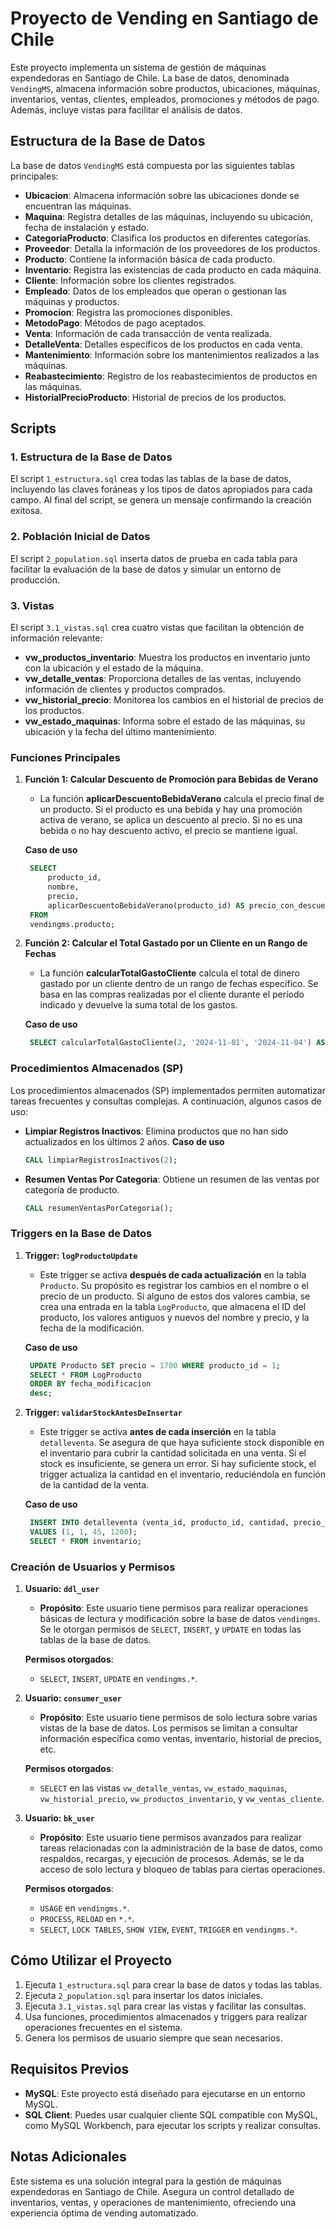 # Proyecto de Vending en Santiago de Chile

Este proyecto implementa un sistema de gestión de máquinas expendedoras en Santiago de Chile. La base de datos, denominada `VendingMS`, almacena información sobre productos, ubicaciones, máquinas, inventarios, ventas, clientes, empleados, promociones y métodos de pago. Además, incluye vistas para facilitar el análisis de datos.

## Estructura de la Base de Datos

La base de datos `VendingMS` está compuesta por las siguientes tablas principales:

- **Ubicacion**: Almacena información sobre las ubicaciones donde se encuentran las máquinas.
- **Maquina**: Registra detalles de las máquinas, incluyendo su ubicación, fecha de instalación y estado.
- **CategoriaProducto**: Clasifica los productos en diferentes categorías.
- **Proveedor**: Detalla la información de los proveedores de los productos.
- **Producto**: Contiene la información básica de cada producto.
- **Inventario**: Registra las existencias de cada producto en cada máquina.
- **Cliente**: Información sobre los clientes registrados.
- **Empleado**: Datos de los empleados que operan o gestionan las máquinas y productos.
- **Promocion**: Registra las promociones disponibles.
- **MetodoPago**: Métodos de pago aceptados.
- **Venta**: Información de cada transacción de venta realizada.
- **DetalleVenta**: Detalles específicos de los productos en cada venta.
- **Mantenimiento**: Información sobre los mantenimientos realizados a las máquinas.
- **Reabastecimiento**: Registro de los reabastecimientos de productos en las máquinas.
- **HistorialPrecioProducto**: Historial de precios de los productos.

## Scripts

### 1. Estructura de la Base de Datos
El script `1_estructura.sql` crea todas las tablas de la base de datos, incluyendo las claves foráneas y los tipos de datos apropiados para cada campo. Al final del script, se genera un mensaje confirmando la creación exitosa.

### 2. Población Inicial de Datos
El script `2_population.sql` inserta datos de prueba en cada tabla para facilitar la evaluación de la base de datos y simular un entorno de producción.

### 3. Vistas
El script `3.1_vistas.sql` crea cuatro vistas que facilitan la obtención de información relevante:

- **vw_productos_inventario**: Muestra los productos en inventario junto con la ubicación y el estado de la máquina.
- **vw_detalle_ventas**: Proporciona detalles de las ventas, incluyendo información de clientes y productos comprados.
- **vw_historial_precio**: Monitorea los cambios en el historial de precios de los productos.
- **vw_estado_maquinas**: Informa sobre el estado de las máquinas, su ubicación y la fecha del último mantenimiento.

### Funciones Principales

1. **Función 1: Calcular Descuento de Promoción para Bebidas de Verano**
   - La función **aplicarDescuentoBebidaVerano** calcula el precio final de un producto. Si el producto es una bebida y hay una promoción activa de verano, se aplica un descuento al precio. Si no es una bebida o no hay descuento activo, el precio se mantiene igual.

   **Caso de uso**
   ```sql
    SELECT 
        producto_id, 
        nombre, 
        precio, 
        aplicarDescuentoBebidaVerano(producto_id) AS precio_con_descuento
    FROM 
    vendingms.producto;
   
2. **Función 2: Calcular el Total Gastado por un Cliente en un Rango de Fechas**
   - La función **calcularTotalGastoCliente** calcula el total de dinero gastado por un cliente dentro de un rango de fechas específico. Se basa en las compras realizadas por el cliente durante el período indicado y devuelve la suma total de los gastos.

   **Caso de uso**
   ```sql
    SELECT calcularTotalGastoCliente(2, '2024-11-01', '2024-11-04') AS total_gasto_cliente;

### Procedimientos Almacenados (SP)

Los procedimientos almacenados (SP) implementados permiten automatizar tareas frecuentes y consultas complejas. A continuación, algunos casos de uso:

- **Limpiar Registros Inactivos**: Elimina productos que no han sido actualizados en los últimos 2 años.
    **Caso de uso**
    ```sql
    CALL limpiarRegistrosInactivos(2);

- **Resumen Ventas Por Categoria**: Obtiene un resumen de las ventas por categoría de producto.
    ```sql
    CALL resumenVentasPorCategoria();

### Triggers en la Base de Datos

1. **Trigger: `logProductoUpdate`**
   - Este trigger se activa **después de cada actualización** en la tabla `Producto`. Su propósito es registrar los cambios en el nombre o el precio de un producto. Si alguno de estos dos valores cambia, se crea una entrada en la tabla `LogProducto`, que almacena el ID del producto, los valores antiguos y nuevos del nombre y precio, y la fecha de la modificación.

   **Caso de uso**
   ```sql
    UPDATE Producto SET precio = 1700 WHERE producto_id = 1;
    SELECT * FROM LogProducto
    ORDER BY fecha_modificacion
    desc;

2. **Trigger: `validarStockAntesDeInsertar`**
   - Este trigger se activa **antes de cada inserción** en la tabla `detalleventa`. Se asegura de que haya suficiente stock disponible en el inventario para cubrir la cantidad solicitada en una venta. Si el stock es insuficiente, se genera un error. Si hay suficiente stock, el trigger actualiza la cantidad en el inventario, reduciéndola en función de la cantidad de la venta.

   **Caso de uso**
   ```sql
    INSERT INTO detalleventa (venta_id, producto_id, cantidad, precio_unitario) 
    VALUES (1, 1, 45, 1200);
    SELECT * FROM inventario;

### Creación de Usuarios y Permisos

1. **Usuario: `ddl_user`**
   - **Propósito**: Este usuario tiene permisos para realizar operaciones básicas de lectura y modificación sobre la base de datos `vendingms`. Se le otorgan permisos de `SELECT`, `INSERT`, y `UPDATE` en todas las tablas de la base de datos.
   
   **Permisos otorgados**:
   - `SELECT`, `INSERT`, `UPDATE` en `vendingms.*`.

2. **Usuario: `consumer_user`**
   - **Propósito**: Este usuario tiene permisos de solo lectura sobre varias vistas de la base de datos. Los permisos se limitan a consultar información específica como ventas, inventario, historial de precios, etc.
   
   **Permisos otorgados**:
   - `SELECT` en las vistas `vw_detalle_ventas`, `vw_estado_maquinas`, `vw_historial_precio`, `vw_productos_inventario`, y `vw_ventas_cliente`.

3. **Usuario: `bk_user`**
   - **Propósito**: Este usuario tiene permisos avanzados para realizar tareas relacionadas con la administración de la base de datos, como respaldos, recargas, y ejecución de procesos. Además, se le da acceso de solo lectura y bloqueo de tablas para ciertas operaciones.
   
   **Permisos otorgados**:
   - `USAGE` en `vendingms.*`.
   - `PROCESS`, `RELOAD` en `*.*`.
   - `SELECT`, `LOCK TABLES`, `SHOW VIEW`, `EVENT`, `TRIGGER` en `vendingms.*`.

## Cómo Utilizar el Proyecto

1. Ejecuta `1_estructura.sql` para crear la base de datos y todas las tablas.
2. Ejecuta `2_population.sql` para insertar los datos iniciales.
3. Ejecuta `3.1_vistas.sql` para crear las vistas y facilitar las consultas.
4. Usa funciones, procedimientos almacenados y triggers para realizar operaciones frecuentes en el sistema.
5. Genera los permisos de usuario siempre que sean necesarios.

## Requisitos Previos

- **MySQL**: Este proyecto está diseñado para ejecutarse en un entorno MySQL.
- **SQL Client**: Puedes usar cualquier cliente SQL compatible con MySQL, como MySQL Workbench, para ejecutar los scripts y realizar consultas.

## Notas Adicionales

Este sistema es una solución integral para la gestión de máquinas expendedoras en Santiago de Chile. Asegura un control detallado de inventarios, ventas, y operaciones de mantenimiento, ofreciendo una experiencia óptima de vending automatizado.
